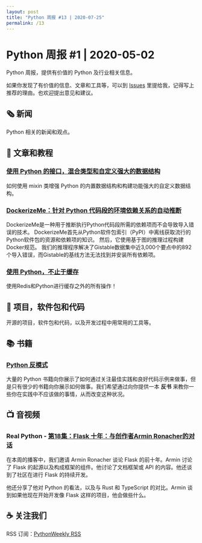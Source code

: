 ```yaml
---
layout: post
title: "Python 周报 #13 | 2020-07-25"
permalink: /13
---
```


# Python 周报 #1 | 2020-05-02

Python 周报，提供有价值的 Python 及行业相关信息。

如果你发现了有价值的信息、文章和工具等，可以到 [Issues](https://github.com/qiwihui/PythonWeekly/issues) 里提给我，记得写上推荐的理由。也欢迎提出意见和建议。

## :newspaper_roll: 新闻

Python 相关的新闻和观点。

## :pencil: 文章和教程

### [使用 Python 的接口，混合类型和自定义强大的数据结构](https://rednafi.github.io/digressions/python/2020/07/03/python-mixins.html)

如何使用 mixin 类增强 Python 的内置数据结构和构建功能强大的自定义数据结构。

### [DockerizeMe：针对 Python 代码段的环境依赖关系的自动推断](http://www.chrisparnin.me/pdf/DockerizeMe.pdf)

DockerizeMe是一种用于推断执行Python代码段所需的依赖项而不会导致导入错误的技术。 DockerizeMe首先从Python软件包索引（PyPI）中离线获取流行的Python软件包的资源和依赖项的知识。 然后，它使用基于图的推理过程构建Docker规范。 我们的推理程序解决了Gistable数据集中近3,000个要点中的892个导入错误，而Gistable的基线方法无法找到并安装所有依赖项。

### [使用 Python，不止于缓存](https://redislabs.com/blog/beyond-the-cache-with-python/)

使用Redis和Python进行缓存之外的所有操作！

## :office: 项目，软件包和代码

开源的项目，软件包和代码，以及开发过程中用常用的工具等。

## :books: 书籍

### [Python 反模式](https://docs.quantifiedcode.com/python-anti-patterns/index.html)

大量的 Python 书籍向你展示了如何通过关注最佳实践和良好代码示例来做事，但是只有很少的书籍向你展示如何做事。我们希望通过向你提供一本 **反书** 来教你一些你在实践中不应该做的事情，从而改变这种状况。

## :tv: 音视频

### Real Python - [第18集：Flask 十年：与创作者Armin Ronacher的对话](https://realpython.com/podcasts/rpp/18/)

在本周的播客中，我们邀请 Armin Ronacher 谈论 Flask 的前十年。Armin 讨论了 Flask 的起源以及构成框架的组件。他讨论了文档框架或 API 的内容。他还谈到了社区在进行 Flask 的持续开发。

他还分享了他对 Python 的看法，以及与 Rust 和 TypeScript 的对比。Armin 谈到如果他现在开始开发像 Flask 这样的项目，他会做些什么。

## :coffee: 关注我们

RSS 订阅：[PythonWeekly RSS](https://pyweekly.qiwihui.com/feed.xml)
